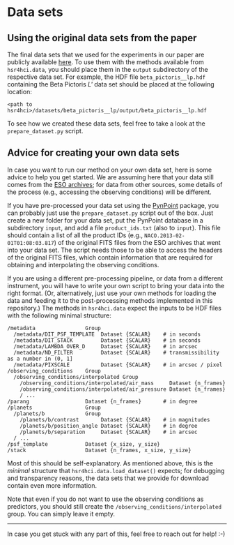 # Data sets


## Using the original data sets from the paper

The final data sets that we used for the experiments in our paper are publicly available [here](https://doi.org/10.17617/3.LACYPN).
To use them with the methods available from `hsr4hci.data`, you should place them in the `output` subdirectory of the respective data set.
For example, the HDF file `beta_pictoris__lp.hdf` containing the Beta Pictoris *L'* data set should be placed at the following location:

```
<path to hsr4hci>/datasets/beta_pictoris__lp/output/beta_pictoris__lp.hdf
```

To see how we created these data sets, feel free to take a look at the `prepare_dataset.py` script.



## Advice for creating your own data sets

In case you want to run our method on your own data set, here is some advice to help you get started.
We are assuming here that your data still comes from the [ESO archives](http://archive.eso.org/cms.html); for data from other sources, some details of the process (e.g., accessing the observing conditions) will be different.

If you have pre-processed your data set using the [PynPoint](https://pynpoint.readthedocs.io/en/latest/) package, you can probably just use the `prepare_dataset.py` script out of the box.
Just create a new folder for your data set, put the PynPoint database in a subdirectory `input`, and add a file `product_ids.txt` (also to `input`).
This file should contain a list of all the product IDs (e.g., `NACO.2013-02-01T01:08:03.817`) of the original FITS files from the ESO archives that went into your data set.
The script needs those to be able to access the headers of the original FITS files, which contain information that are required for obtaining and interpolating the observing conditions.

If you are using a different pre-processing pipeline, or data from a different instrument, you will have to write your own script to bring your data into the right format.
(Or, alternatively, just use your own methods for loading the data and feeding it to the post-processing methods implemented in this repository.)
The methods in `hsr4hci.data` expect the inputs to be HDF files with the following minimal structure:

```text
/metadata                Group
  /metadata/DIT_PSF_TEMPLATE  Dataset {SCALAR}    # in seconds
  /metadata/DIT_STACK         Dataset {SCALAR}    # in seconds
  /metadata/LAMBDA_OVER_D     Dataset {SCALAR}    # in arcsec
  /metadata/ND_FILTER         Dataset {SCALAR}    # transmissibility as a number in (0, 1]
  /metadata/PIXSCALE          Dataset {SCALAR}    # in arcsec / pixel
/observing_conditions    Group
  /observing_conditions/interpolated Group
    /observing_conditions/interpolated/air_mass     Dataset {n_frames}
    /observing_conditions/interpolated/air_pressure Dataset {n_frames}
    / ...
/parang                  Dataset {n_frames}       # in degree
/planets                 Group
  /planets/b             Group
    /planets/b/contrast       Dataset {SCALAR}    # in magnitudes
    /planets/b/position_angle Dataset {SCALAR}    # in degree
    /planets/b/separation     Dataset {SCALAR}    # in arcsec
  / ...
/psf_template            Dataset {x_size, y_size}
/stack                   Dataset {n_frames, x_size, y_size}
```

Most of this should be self-explanatory.
As mentioned above, this is the *minimal* structure that `hsr4hci.data.load_dataset()` expects; for debugging and transparency reasons, the data sets that we provide for download contain even more information.

Note that even if you do not want to use the observing conditions as predictors, you should still create the `/observing_conditions/interpolated` group.
You can simply leave it empty.

---

In case you get stuck with any part of this, feel free to reach out for help! :-)
